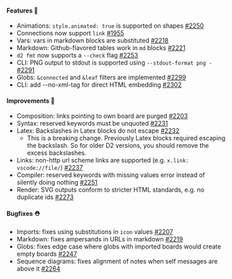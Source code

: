 #### Features 🚀

- Animations: `style.animated: true` is supported on shapes [#2250](https://github.com/terrastruct/d2/pull/2250)
- Connections now support `link` [#1955](https://github.com/terrastruct/d2/pull/1955)
- Vars: vars in markdown blocks are substituted [#2218](https://github.com/terrastruct/d2/pull/2218)
- Markdown: Github-flavored tables work in `md` blocks [#2221](https://github.com/terrastruct/d2/pull/2221)
- `d2 fmt` now supports a `--check` flag [#2253](https://github.com/terrastruct/d2/pull/2253)
- CLI: PNG output to stdout is supported using `--stdout-format png -` [#2291](https://github.com/terrastruct/d2/pull/2291)
- Globs: `&connected` and `&leaf` filters are implemented [#2299](https://github.com/terrastruct/d2/pull/2299)
- CLI: add --no-xml-tag for direct HTML embedding [#2302](https://github.com/terrastruct/d2/pull/2302)

#### Improvements 🧹

- Composition: links pointing to own board are purged [#2203](https://github.com/terrastruct/d2/pull/2203)
- Syntax: reserved keywords must be unquoted [#2231](https://github.com/terrastruct/d2/pull/2231)
- Latex: Backslashes in Latex blocks do not escape [#2232](https://github.com/terrastruct/d2/pull/2232)
  - This is a breaking change. Previously Latex blocks required escaping the backslash. So
    for older D2 versions, you should remove the excess backslashes.
- Links: non-http url scheme links are supported (e.g. `x.link: vscode://file/`) [#2237](https://github.com/terrastruct/d2/issues/2237)
- Compiler: reserved keywords with missing values error instead of silently doing nothing [#2251](https://github.com/terrastruct/d2/pull/2251)
- Render: SVG outputs conform to stricter HTML standards, e.g. no duplicate ids [#2273](https://github.com/terrastruct/d2/issues/2273)

#### Bugfixes ⛑️

- Imports: fixes using substitutions in `icon` values [#2207](https://github.com/terrastruct/d2/pull/2207)
- Markdown: fixes ampersands in URLs in markdown [#2219](https://github.com/terrastruct/d2/pull/2219)
- Globs: fixes edge case where globs with imported boards would create empty boards [#2247](https://github.com/terrastruct/d2/pull/2247)
- Sequence diagrams: fixes alignment of notes when self messages are above it [#2264](https://github.com/terrastruct/d2/pull/2264)
